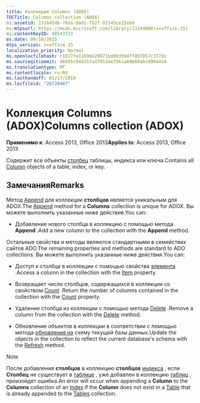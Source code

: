 ```yaml
---
title: Коллекция Columns (ADOX)
TOCTitle: Columns collection (ADOX)
ms:assetid: 231645db-70da-9ad1-fb27-02145ce32e66
ms:mtpsurl: https://msdn.microsoft.com/library/JJ249008(v=office.15)
ms:contentKeyID: 48543723
ms.date: 09/18/2015
mtps_version: v=office.15
localization_priority: Normal
ms.openlocfilehash: c1827fe11696e28871bdd03594ff0d7057c377dc
ms.sourcegitcommit: d6695c94415fa47952ee7961a69660abc0904434
ms.translationtype: MT
ms.contentlocale: ru-RU
ms.lasthandoff: 01/17/2019
ms.locfileid: "28720487"
---
```

# <a name="columns-collection-adox"></a><span data-ttu-id="c28ef-102">Коллекция Columns (ADOX)</span><span class="sxs-lookup"><span data-stu-id="c28ef-102">Columns collection (ADOX)</span></span>


<span data-ttu-id="c28ef-103">**Применимо к**: Access 2013, Office 2013</span><span class="sxs-lookup"><span data-stu-id="c28ef-103">**Applies to**: Access 2013, Office 2013</span></span>

<span data-ttu-id="c28ef-104">Содержит все объекты [столбец](column-object-adox.md) таблицы, индекса или ключа.</span><span class="sxs-lookup"><span data-stu-id="c28ef-104">Contains all [Column](column-object-adox.md) objects of a table, index, or key.</span></span>

## <a name="remarks"></a><span data-ttu-id="c28ef-105">Замечания</span><span class="sxs-lookup"><span data-stu-id="c28ef-105">Remarks</span></span>

<span data-ttu-id="c28ef-106">Метод [Append](append-method-adox-columns.md) для коллекции **столбцов** является уникальным для ADOX.</span><span class="sxs-lookup"><span data-stu-id="c28ef-106">The [Append](append-method-adox-columns.md) method for a **Columns** collection is unique for ADOX.</span></span> <span data-ttu-id="c28ef-107">Вы можете выполнить указанные ниже действия.</span><span class="sxs-lookup"><span data-stu-id="c28ef-107">You can:</span></span>

  - <span data-ttu-id="c28ef-108">Добавление нового столбца в коллекцию с помощью метода **Append** .</span><span class="sxs-lookup"><span data-stu-id="c28ef-108">Add a new column to the collection with the **Append** method.</span></span>

<span data-ttu-id="c28ef-109">Остальные свойства и методы являются стандартными в семействах сайтов ADO.</span><span class="sxs-lookup"><span data-stu-id="c28ef-109">The remaining properties and methods are standard to ADO collections.</span></span> <span data-ttu-id="c28ef-110">Вы можете выполнить указанные ниже действия.</span><span class="sxs-lookup"><span data-stu-id="c28ef-110">You can:</span></span>

  - <span data-ttu-id="c28ef-111">Доступ к столбца в коллекции с помощью свойства [элемента](item-property-ado.md) .</span><span class="sxs-lookup"><span data-stu-id="c28ef-111">Access a column in the collection with the [Item](item-property-ado.md) property.</span></span>

  - <span data-ttu-id="c28ef-112">Возвращает число столбцов, содержащихся в коллекции со свойством [Count](count-property-ado.md) .</span><span class="sxs-lookup"><span data-stu-id="c28ef-112">Return the number of columns contained in the collection with the [Count](count-property-ado.md) property.</span></span>

  - <span data-ttu-id="c28ef-113">Удаление столбца из коллекции с помощью метода [Delete](delete-method-adox-collections.md) .</span><span class="sxs-lookup"><span data-stu-id="c28ef-113">Remove a column from the collection with the [Delete](delete-method-adox-collections.md) method.</span></span>

  - <span data-ttu-id="c28ef-114">Обновление объектов в коллекции в соответствии с помощью метода [обновления на](refresh-method-ado.md) схему текущей базы данных.</span><span class="sxs-lookup"><span data-stu-id="c28ef-114">Update the objects in the collection to reflect the current database's schema with the [Refresh](refresh-method-ado.md) method.</span></span>


> [!NOTE]
> <span data-ttu-id="c28ef-115">После добавления **столбцов** в коллекцию **столбцов** [индекса](index-object-adox.md) , если **Столбец** не существует в [таблице](table-object-adox.md) , уже добавлен в коллекцию [таблиц](tables-collection-adox.md) , произойдет ошибка.</span><span class="sxs-lookup"><span data-stu-id="c28ef-115">An error will occur when appending a **Column** to the **Columns** collection of an [Index](index-object-adox.md) if the **Column** does not exist in a [Table](table-object-adox.md) that is already appended to the [Tables](tables-collection-adox.md) collection.</span></span>


